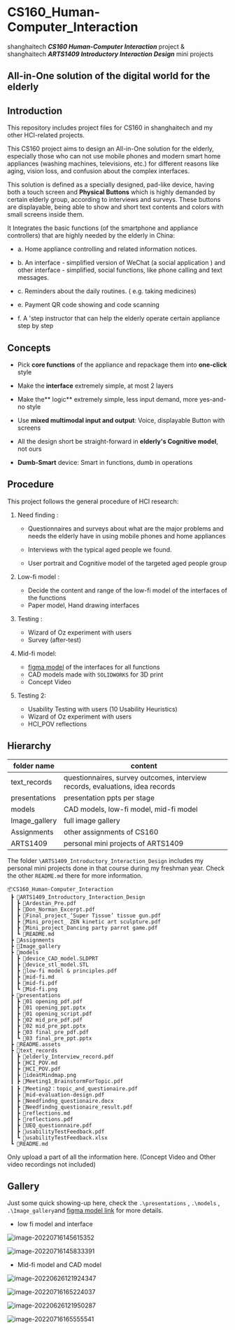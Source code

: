 # CS160_Human-Computer_Interaction
shanghaitech ***CS160 Human-Computer Interaction*** project &   
shanghaitech ***ARTS1409 Introductory Interaction Design*** mini projects
## All-in-One solution of the digital world for the elderly
## Introduction
This repository includes project files for CS160 in shanghaitech and my other HCI-related projects.   

This CS160 project aims to design an All-in-One solution for the elderly, especially those who can not use mobile phones and modern smart home appliances (washing machines, televisions, etc.) for different reasons like aging, vision loss, and confusion about the complex interfaces.  

This solution is defined as a specially designed, pad-like device, having both a touch screen and **Physical Buttons** which is highly demanded by certain elderly group, according to interviews and surveys. These buttons are displayable, being able to show and short text contents and colors with small screens inside them.

It Integrates the basic functions (of the smartphone and appliance controllers) that are highly needed by the elderly in China:

- a. Home appliance controlling and related information notices.

- b. An interface - simplified version of WeChat (a social application )   and other interface - simplified, social functions, like phone calling and text messages.

- c. Reminders about the daily routines. ( e.g. taking medicines)

- e. Payment QR code showing and code scanning

- f. A 'step instructor that can help the elderly operate certain appliance step by step

## Concepts

- Pick **core functions** of the appliance and repackage them into **one-click** style

- Make the **interface** extremely simple, at most 2 layers

- Make the** logic** extremely simple, less input demand, more yes-and-no style

- Use **mixed multimodal input and output**: Voice, displayable Button with screens

- All the design short be straight-forward in **elderly's Cognitive model**, not ours

- **Dumb-Smart** device: Smart in functions, dumb in operations

## Procedure

This project follows the general procedure of HCI research:

1. Need finding :

   - Questionnaires and surveys about what are the major problems and needs the elderly have in using mobile phones and home appliances

   - Interviews with the typical aged people we found.
   - User portrait and Cognitive model of the targeted aged people group

2. Low-fi model :

   - Decide the content and range of the low-fi model of the interfaces of the functions
   - Paper model, Hand drawing interfaces

3. Testing :
   - Wizard of Oz experiment with users
   - Survey (after-test)

4. Mid-fi model:

   - [figma model](https://www.figma.com/file/snT0iK8hPYLoF79no4J55D/Mid-fi?node-id=0%3A1) of the interfaces for all functions
   - CAD models made with ```SOLIDWORKS``` for 3D print
   - Concept Video

5. Testing 2: 

   - Usability Testing with users (10 Usability Heuristics)
   - Wizard of Oz experiment with users
   - HCI_POV reflections
## Hierarchy

|  folder name  | content                                                                       |
|  -----------  | ----------------------------------------------------------------------------- |
| text_records  | questionnaires, survey outcomes, interview records, evaluations, idea records |
| presentations | presentation ppts per stage                                                   |
| models        | CAD models, low-fi model, mid-fi model                                        |
| Image_gallery | full image gallery                                                            |
| Assignments   | other assignments of CS160                                                    |
| ARTS1409      | personal mini projects of ARTS1409                                            |

The folder ```\ARTS1409_Introductory_Interaction_Design``` includes my personal mini projects done in that course during my freshman year. Check the other ```README.md``` there for more information.
```
📦CS160_Human-Computer_Interaction
 ┣ 📂ARTS1409_Introductory_Interaction_Design
 ┃ ┣ 📜Ardestan_Pre.pdf
 ┃ ┣ 📜Don_Norman_Excerpt.pdf
 ┃ ┣ 📜Final_project_‘Super Tissue’ tissue gun.pdf
 ┃ ┣ 📜Mini_project_ ZEN kinetic art sculpture.pdf
 ┃ ┣ 📜Mini_project_Dancing party parrot game.pdf
 ┃ ┗ 📜README.md
 ┣ 📂Assignments
 ┣ 📂Image_gallery
 ┣ 📂models
 ┃ ┣ 📜device_CAD_model.SLDPRT
 ┃ ┣ 📜device_stl_model.STL
 ┃ ┣ 📜low-fi model & principles.pdf
 ┃ ┣ 📜mid-fi.md
 ┃ ┣ 📜mid-fi.pdf
 ┃ ┗ 📜Mid-fi.png
 ┣ 📂presentations
 ┃ ┣ 📜01 opening_pdf.pdf
 ┃ ┣ 📜01 opening_ppt.pptx
 ┃ ┣ 📜01 opening_script.pdf
 ┃ ┣ 📜02 mid_pre_pdf.pdf
 ┃ ┣ 📜02 mid_pre_ppt.pptx
 ┃ ┣ 📜03 final_pre_pdf.pdf
 ┃ ┗ 📜03 final_pre_ppt.pptx
 ┣ 📂README.assets
 ┣ 📂text_records
 ┃ ┣ 📜elderly_Interview_record.pdf
 ┃ ┣ 📜HCI_POV.md
 ┃ ┣ 📜HCI_POV.pdf
 ┃ ┣ 📜ideatMindmap.png
 ┃ ┣ 📜Meeting1_BrainstormForTopic.pdf
 ┃ ┣ 📜Meeting2：topic_and_questionaire.pdf
 ┃ ┣ 📜mid-evaluation-design.pdf
 ┃ ┣ 📜Needfindng_questionaire.docx
 ┃ ┣ 📜Needfindng_questionaire_result.pdf
 ┃ ┣ 📜reflections.md
 ┃ ┣ 📜reflections.pdf
 ┃ ┣ 📜UEQ_questionnaire.pdf
 ┃ ┣ 📜usabilityTestFeedback.pdf
 ┃ ┗ 📜usabilityTestFeedback.xlsx
 ┗ 📜README.md
```

Only upload a part of all the information here. (Concept Video and Other video recordings not included)

## Gallery

Just some quick showing-up here, check the ```.\presentations``` , ```.\models``` , ```.\Image_gallery```and [figma model link](https://www.figma.com/file/snT0iK8hPYLoF79no4J55D/Mid-fi?node-id=0%3A1) for more details.

- low fi model and interface

![image-20220716145615352](README.assets/image-20220716145615352.png)

![image-20220716145833391](README.assets/image-20220716145833391.png)

- Mid-fi model and CAD model

![image-20220626121924347](README.assets/image-20220626121924347.png)

![image-20220716165224037](README.assets/image-20220716165224037.png)

![image-20220626121950287](README.assets/image-20220626121950287.png)

![image-20220716165555541](README.assets/image-20220716165555541.png)
